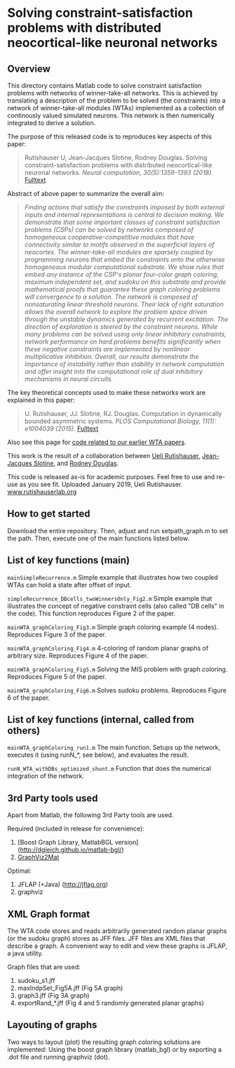 # Solving constraint-satisfaction problems with distributed neocortical-like neuronal networks

## Overview
This directory contains Matlab code to solve constraint satisfaction problems with networks of winner-take-all networks. This is achieved by translating a description of the problem to be solved (the constraints) into a network of winner-take-all modules (WTAs) implemented as a collection of continously valued simulated neurons. This network is then numerically integrated to derive a solution. 

The purpose of this released code is to reproduces key aspects of this paper: 
> Rutishauser U, Jean-Jacques Slotine, Rodney Douglas. Solving constraint-satisfaction problems with distributed neocortical-like neuronal networks.  *Neural computation, 30(5):1359-1393 (2018)*. [Fulltext](https://www.ncbi.nlm.nih.gov/pmc/articles/PMC5930080/)

Abstract of above paper to summarize the overall aim: 
>*Finding actions that satisfy the constraints imposed by both external inputs and internal representations is central to decision making. We demonstrate that some important classes of constraint satisfaction problems (CSPs) can be solved by networks composed of homogeneous cooperative-competitive modules that have connectivity similar to motifs observed in the superficial layers of neocortex. The winner-take-all modules are sparsely coupled by programming neurons that embed the constraints onto the otherwise homogeneous modular computational substrate. We show rules that embed any instance of the CSP's planar four-color graph coloring, maximum independent set, and sudoku on this substrate and provide mathematical proofs that guarantee these graph coloring problems will convergence to a solution. The network is composed of nonsaturating linear threshold neurons. Their lack of right saturation allows the overall network to explore the problem space driven through the unstable dynamics generated by recurrent excitation. The direction of exploration is steered by the constraint neurons. While many problems can be solved using only linear inhibitory constraints, network performance on hard problems benefits significantly when these negative constraints are implemented by nonlinear multiplicative inhibition. Overall, our results demonstrate the importance of instability rather than stability in network computation and offer insight into the computational role of dual inhibitory mechanisms in neural circuits.*

The key theoretical concepts used to make these networks work are explained in this paper:
>U. Rutishauser, JJ. Slotine, RJ. Douglas. Computation in dynamically bounded asymmetric systems.  *PLOS Computational Biology, 11(1): e1004039 (2015)*. [Fulltext](https://journals.plos.org/ploscompbiol/article?id=10.1371/journal.pcbi.1004039)

Also see this page for [code related to our earlier WTA papers](https://services.ini.uzh.ch/~urut/DFAWTA/).

This work is the result of a collaboration between [Ueli Rutishauser](http://rutishauserlab.org), [Jean-Jacques Slotine](http://web.mit.edu/nsl/www/), and [Rodney Douglas](http://www.ini.uzh.ch/~rjd).

This code is released as-is for academic purposes. Feel free to use and re-use as you see fit.
Uploaded January 2019, Ueli Rutishauser. www.rutishauserlab.org 

## How to get started
Download the entire repository. Then, adjust and run setpath_graph.m to set the path. Then, execute one of the main functions listed below.

## List of key functions (main)

```mainSimpleRecurrence.m``` Simple example that illustrates how two coupled WTAs can hold a state after offset of input.

```simpleRecurrence_DBcells_twoWinnersOnly_Fig2.m``` Simple example that illustrates the concept of negative constraint cells (also called "DB cells" in the code).
This function reproduces Figure 2 of the paper.

```mainWTA_graphColoring_Fig3.m``` Simple graph coloring example (4 nodes). Reproduces Figure 3 of the paper.

```mainWTA_graphColoring_Fig4.m``` 4-coloring of random planar graphs of arbitrary size. Reproduces Figure 4 of the paper.

```mainWTA_graphColoring_Fig5.m``` Solving the MIS problem with graph coloring. Reproduces Figure 5 of the paper.

```mainWTA_graphColoring_Fig6.m``` Solves sudoku problems. Reproduces Figure 6 of the paper.

## List of key functions (internal, called from others)

```mainWTA_graphColoring_run1.m``` The main function. Setups up the network, executes it (using runN_*, see below), and evaluates the result.

```runN_WTA_withDBs_optimized_shunt.m``` Function that does the numerical integration of the network.

## 3rd Party tools used
Apart from Matlab, the following 3rd Party tools are used.

Required (included in release for convenience):
1. [Boost Graph Library, MatlabBGL version] (http://dgleich.github.io/matlab-bgl/)
2. [GraphViz2Mat](https://www.mathworks.com/matlabcentral/fileexchange/4518-matlab-graphviz-interface)

Optimal:
1. JFLAP (+Java) (http://jflag.org)
2. graphviz

## XML Graph format

The WTA code stores and reads arbitrarily generated random planar graphs (or the sudoku graph) stores as JFF files.
JFF files are XML files that describe a graph. A convenient way to edit and view these graphs is JFLAP, a java utility.

Graph files that are used: 
1. sudoku_s1.jff
2. maxIndpSet_Fig5A.jff  (Fig 5A graph)
3. graph3.jff (Fig 3A graph)
4. exportRand_*.jff  (Fig 4 and 5 randomly generated planar graphs)

## Layouting of graphs

Two ways to layout (plot) the resulting graph coloring solutions are implemented:
Using the boost graph library (matlab_bgl) or by exporting a .dot file and running graphviz (dot).


